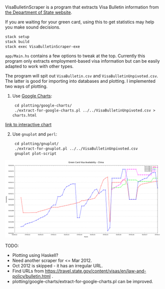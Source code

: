 VisaBulletinScraper is a program that extracts Visa Bulletin information from [the Department of State website](https://travel.state.gov/content/visas/en/law-and-policy/bulletin.html).

If you are waiting for your green card, using this to get statistics may help you make sound decisions.

    stack setup
    stack build
    stack exec VisaBulletinScraper-exe

`app/Main.hs` contains a few options to tweak at the top.  Currently this program only extracts employment-based visa information but can be easily adapted to work with other types.

The program will spit out `VisaBulletin.csv` and `VisaBulletinUnpivoted.csv`.  The latter is good for importing into databases and plotting.  I implemented two ways of plotting.

1. Use [Google Charts](https://developers.google.com/chart/):

        cd plotting/google-charts/
        ./extract-for-google-charts.pl ../../VisaBulletinUnpivoted.csv > charts.html

  [link to interactive chart](https://rawgit.com/harryxp/VisaBulletinScraper/master/plotting/google-charts/charts.html)

2. Use `gnuplot` and `perl`:

        cd plotting/gnuplot/
        ./extract-for-gnuplot.pl ../../VisaBulletinUnpivoted.csv
        gnuplot plot-script

  ![Green Card Visa Availability - China](plotting/gnuplot/VisaAvailabilityChina.png)

TODO:
- Plotting using Haskell?
- Need another scraper for <= Mar 2012.
- Oct 2012 is skipped - it has an irregular URL.
- Find URLs from https://travel.state.gov/content/visas/en/law-and-policy/bulletin.html .
- plotting/google-charts/extract-for-google-charts.pl can be improved.
